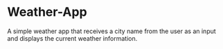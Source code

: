 # Weather-App
 A simple weather app that receives a city name from the user as an input and displays the current weather information.
